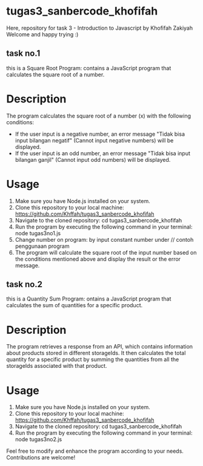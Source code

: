# tugas3_sanbercode_khofifah
Here, repository for task 3 - Introduction to Javascript by Khofifah Zakiyah
Welcome and happy trying :)

## task no.1 
this is a Square Root Program: contains a JavaScript program that calculates the square root of a number.
# Description
The program calculates the square root of a number (x) with the following conditions:
- If the user input is a negative number, an error message "Tidak bisa input bilangan negatif" (Cannot input negative numbers) will be displayed.
- If the user input is an odd number, an error message "Tidak bisa input bilangan ganjil" (Cannot input odd numbers) will be displayed.
# Usage
1. Make sure you have Node.js installed on your system.
2. Clone this repository to your local machine: https://github.com/Khffah/tugas3_sanbercode_khofifah
3. Navigate to the cloned repository: cd tugas3_sanbercode_khofifah
4. Run the program by executing the following command in your terminal: node tugas3no1.js
5. Change number on program: by input constant number under // contoh penggunaan program 
6. The program will calculate the square root of the input number based on the conditions mentioned above and display the result or the error message.

## task no.2 
this is a Quantity Sum Program: ontains a JavaScript program that calculates the sum of quantities for a specific product.

# Description
The program retrieves a response from an API, which contains information about products stored in different storageIds. It then calculates the total quantity for a specific product by summing the quantities from all the storageIds associated with that product.
# Usage
1. Make sure you have Node.js installed on your system.
2. Clone this repository to your local machine: https://github.com/Khffah/tugas3_sanbercode_khofifah
3. Navigate to the cloned repository: cd tugas3_sanbercode_khofifah
4. Run the program by executing the following command in your terminal: node tugas3no2.js

Feel free to modify and enhance the program according to your needs. Contributions are welcome!


